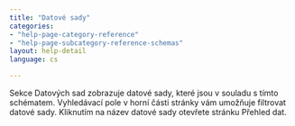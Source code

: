 ```yaml
---
title: "Datové sady"
categories:
- "help-page-category-reference"
- "help-page-subcategory-reference-schemas"
layout: help-detail
language: cs

---
```


Sekce Datových sad zobrazuje datové sady, které jsou v souladu s tímto schématem. Vyhledávací pole v horní části stránky vám umožňuje filtrovat datové sady. Kliknutím na název datové sady otevřete stránku Přehled dat.
